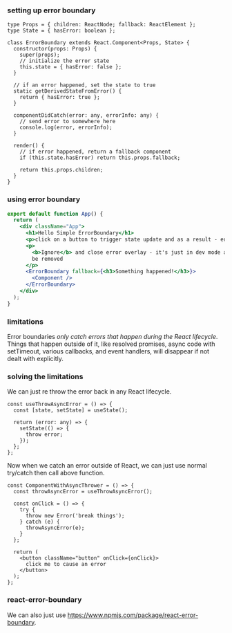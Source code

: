 ### setting up error boundary
```tsx
type Props = { children: ReactNode; fallback: ReactElement };
type State = { hasError: boolean };

class ErrorBoundary extends React.Component<Props, State> {
  constructor(props: Props) {
    super(props);
    // initialize the error state
    this.state = { hasError: false };
  }

  // if an error happened, set the state to true
  static getDerivedStateFromError() {
    return { hasError: true };
  }

  componentDidCatch(error: any, errorInfo: any) {
    // send error to somewhere here
    console.log(error, errorInfo);
  }

  render() {
    // if error happened, return a fallback component
    if (this.state.hasError) return this.props.fallback;

    return this.props.children;
  }
}
```

### using error boundary
```jsx
export default function App() {
  return (
    <div className="App">
      <h1>Hello Simple ErrorBoundary</h1>
      <p>click on a button to trigger state update and as a result - error</p>
      <p>
        <b>Ignore</b> and close error overlay - it's just in dev mode and can't
        be removed
      </p>
      <ErrorBoundary fallback={<h3>Something happened!</h3>}>
        <Component />
      </ErrorBoundary>
    </div>
  );
}
```

### limitations
Error boundaries _only catch errors that happen during the React lifecycle_. Things that happen outside of it, like resolved promises, async code with setTimeout, various callbacks, and event handlers, will disappear if not dealt with explicitly.

### solving the limitations
We can just re throw the error back in any React lifecycle.
```tsx
const useThrowAsyncError = () => {
  const [state, setState] = useState();

  return (error: any) => {
    setState(() => {
      throw error;
    });
  };
};
```
Now when we catch an error outside of React, we can just use normal try/catch then call above function.
```tsx
const ComponentWithAsyncThrower = () => {
  const throwAsyncError = useThrowAsyncError();

  const onClick = () => {
    try {
      throw new Error('break things');
    } catch (e) {
      throwAsyncError(e);
    }
  };

  return (
    <button className="button" onClick={onClick}>
      click me to cause an error
    </button>
  );
};
```

### react-error-boundary
We can also just use https://www.npmjs.com/package/react-error-boundary. 


